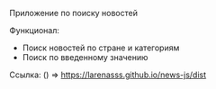 Приложение по поиску новостей

Функционал:
  * Поиск новостей по стране и категориям
  * Поиск по введенному значению

Ссылка: () => https://larenasss.github.io/news-js/dist
